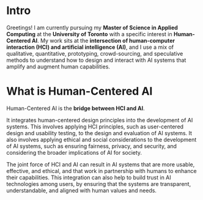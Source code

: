 
# Intro

Greetings! I am currently pursuing my **Master of Science in Applied Computing** at the **University of Toronto** with a specific interest in **Human-Centered AI**. My work sits at the **intersection of human-computer interaction (HCI) and artificial intelligence (AI)**, and I use a mix of qualitative, quantitative, prototyping, crowd-sourcing, and speculative methods to understand how to design and interact with AI systems that amplify and augment human capabilities.

# What is Human-Centered AI

Human-Centered AI is the **bridge between HCI and AI**. 

It integrates human-centered design principles into the development of AI systems. This involves applying HCI principles, such as user-centered design and usability testing, to the design and evaluation of AI systems. It also involves applying ethical and social considerations to the development of AI systems, such as ensuring fairness, privacy, and security, and considering the broader implications of AI for society.

The joint force of HCI and AI can result in AI systems that are more usable, effective, and ethical, and that work in partnership with humans to enhance their capabilities. This integration can also help to build trust in AI technologies among users, by ensuring that the systems are transparent, understandable, and aligned with human values and needs.
